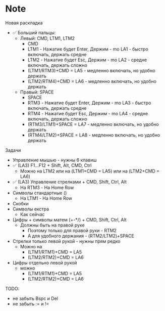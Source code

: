 # Note


Новая раскладка
- ✅ Больший пальцы: 
	- Левый: CMD, LTM1, LTM2
		- CMD
		- LTM1 - Нажатие будет Enter, Держим - mo LA1 - быстро включать, держать средне
		- LTM2 - Нажатие будет Esc, Держим - mo LA2 - средне включать, держать сложно
		- (LTM1/RTM3)+CMD = LA5 - медленно включать, но удобно держать
		- (LTM2/RTM4)+CMD = LA6 - медленно включать, но удобно держать
	- Правый: SPACE
		- SPACE
		- RTM3 - Нажатие будет Enter, Держим - mo LA3 - быстро включать, держать средне
		- RTM4 - Нажатие будет Esc, Держим - mo LA4 - средне включать, держать сложно
		- (RTM3/LTM1)+SPACE = LA7 - медленно включать, но удобно держать
		- (RTM4/LTM2)+SPACE = LA8 - медленно включать, но удобно держать


Задачи
- Управление мышью - нужны 6 клавиш
- ✅ (LA3) F1...F12 + Shift, Alt, CMD, Ctrl
	- Можно на LTM2 или на (LTM1+CMD = LA5) или на (LTM2+CMD = LA6)
- ✅ (LA3) Управление стрелками + CMD, Shift, Ctrl, Alt
	- На RTM3 - На Home Row
- Символы стандартные ()
	- На LTM1 - На Home Row
- Скобки
- Символы екстра 
	- Как сейчас 
- Цифры + символы матем (+-\*/) + CMD, Shift, Ctrl, Alt
	- Должны быть на правой руке
		- Поэтому только для правой руки - RTM2
		- А для удобного держания - (RTM2/LTM2)+SPACE
- Стрелки только левой рукой - нужны прям редко
	- Можно на 
		- (LTM1/RTM1)+CMD = LA5
		- (LTM2/RTM2)+CMD = LA6
- Цифры отдельно левой рукой 
	- можно 
		- (LTM1/RTM1)+CMD = LA5
		- (LTM2/RTM2)+CMD = LA6


TODO:
- не забыть Bspc и Del
- не забыть := и !=
